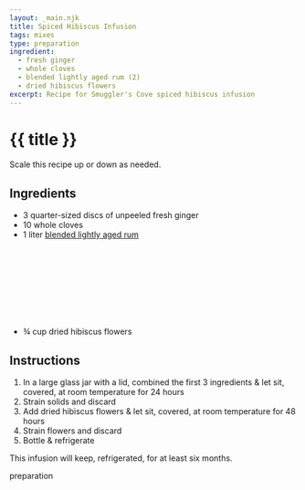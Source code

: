 ```yaml
---
layout: _main.njk
title: Spiced Hibiscus Infusion
tags: mixes
type: preparation
ingredient:
  - fresh ginger
  - whole cloves
  - blended lightly aged rum (2)
  - dried hibiscus flowers
excerpt: Recipe for Smuggler's Cove spiced hibiscus infusion
---
```


<!-- markdownlint-disable MD025 -->
# {{ title }}
<!-- markdownlint-enable MD025 -->

<tiki-callout type="tip">

  Scale this recipe up or down as needed.

</tiki-callout>

## Ingredients

* 3 quarter-sized discs of unpeeled fresh ginger
* 10 whole cloves
* 1 liter [blended lightly aged rum](/rums/04-rum-blended-lightly-aged/)<icon-l space="1em" class="bigger" label="(2)"><span class="with-icon"><svg class="icon"><use href="/assets/images/icons/circle-2.svg#circle-2"></use></svg></span></icon-l>
* &frac34; cup dried hibiscus flowers

## Instructions

1. In a large glass jar with a lid, combined the first 3 ingredients & let sit, covered, at room temperature for 24 hours
2. Strain solids and discard
3. Add dried hibiscus flowers & let sit, covered, at room temperature for 48 hours
4. Strain flowers and discard
5. Bottle & refrigerate

<tiki-callout type="note">

  This infusion will keep, refrigerated, for at least six months.

</tiki-callout>

<div
  class="sr-only"
  data-cat[0]="Preparation"
  data-ingredient[0]="Blended lightly aged rum [2]"
  data-ingredient[1]="Ginger, fresh"
  data-ingredient[2]="Cloves, whole"
  data-ingredient[3]="Hibiscus flowers, dried"
  data-pagefind-filter="
    Category[data-cat[0]],
    Ingredient[data-ingredient[0]],
    Ingredient[data-ingredient[1]],
    Ingredient[data-ingredient[2]],
    Ingredient[data-ingredient[3]]
  "
>
</div>

<div class="keywords" aria-hidden>preparation</div>
